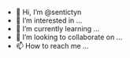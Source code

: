 - 👋 Hi, I’m @sentictyn
- 👀 I’m interested in ...
- 🌱 I’m currently learning ...
- 💞️ I’m looking to collaborate on ...
- 📫 How to reach me ...

<!---
sentictyn/sentictyn is a ✨ special ✨ repository because its `README.md` (this file) appears on your GitHub profile.
You can click the Preview link to take a look at your changes.
--->
